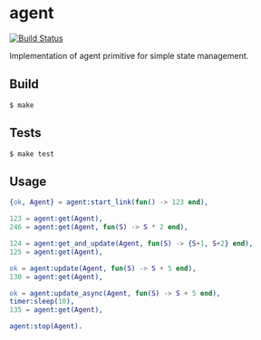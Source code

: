 agent
=====

[![Build Status](https://travis-ci.org/savonarola/agent.svg?branch=master)](https://travis-ci.org/savonarola/agent)

Implementation of agent primitive for simple state management.

Build
-----

    $ make

Tests
-----

    $ make test

Usage
-----

```erlang
{ok, Agent} = agent:start_link(fun() -> 123 end),

123 = agent:get(Agent),
246 = agent:get(Agent, fun(S) -> S * 2 end),

124 = agent:get_and_update(Agent, fun(S) -> {S+1, S+2} end),
125 = agent:get(Agent),

ok = agent:update(Agent, fun(S) -> S + 5 end),
130 = agent:get(Agent),

ok = agent:update_async(Agent, fun(S) -> S + 5 end),
timer:sleep(10),
135 = agent:get(Agent),

agent:stop(Agent).
```
